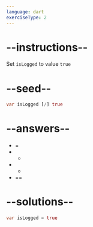 ```yaml
---
language: dart
exerciseType: 2
---
```


# --instructions--

Set `isLogged` to value `true`

# --seed--

```dart
var isLogged [/] true
```

# --answers--

- =
- +
- -
- ==

# --solutions--

```dart
var isLogged = true
```
